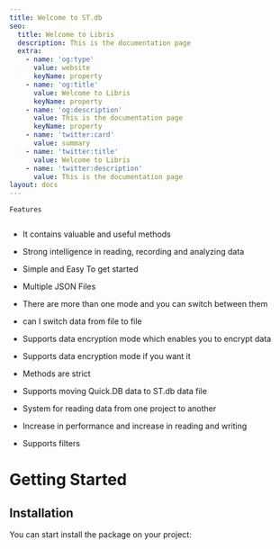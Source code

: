 ```yaml
---
title: Welcome to ST.db
seo:
  title: Welcome to Libris
  description: This is the documentation page
  extra:
    - name: 'og:type'
      value: website
      keyName: property
    - name: 'og:title'
      value: Welcome to Libris
      keyName: property
    - name: 'og:description'
      value: This is the documentation page
      keyName: property
    - name: 'twitter:card'
      value: summary
    - name: 'twitter:title'
      value: Welcome to Libris
    - name: 'twitter:description'
      value: This is the documentation page
layout: docs
---
```

```
Features


```

*   It contains valuable and useful methods

*   Strong intelligence in reading, recording and analyzing data

*   Simple and Easy To get started

*   Multiple JSON Files

*   There are more than one mode and you can switch between them

*   can I switch data from file to file

*   Supports data encryption mode which enables you to encrypt data

*   Supports data encryption mode if you want it

*   Methods are strict

*   Supports moving Quick.DB data to ST.db data file

*   System for reading data from one project to another

*   Increase in performance and increase in reading and writing

*   Supports filters

# Getting Started

## Installation

You can start install the package on your project:

```
```
